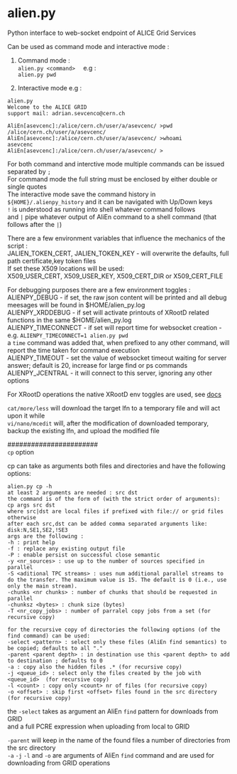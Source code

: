 # alien.py  
Python interface to web-socket endpoint of ALICE Grid Services  
   
Can be used as command mode and interactive mode :  
1. Command mode :  
`alien.py <command>  `
e.g :  
`alien.py pwd  `
   
2. Interactive mode e.g :  
```
alien.py
Welcome to the ALICE GRID
support mail: adrian.sevcenco@cern.ch

AliEn[asevcenc]:/alice/cern.ch/user/a/asevcenc/ >pwd
/alice/cern.ch/user/a/asevcenc/
AliEn[asevcenc]:/alice/cern.ch/user/a/asevcenc/ >whoami
asevcenc
AliEn[asevcenc]:/alice/cern.ch/user/a/asevcenc/ >
```
For both command and interctive mode multiple commands can be issued separated by `;`  
For command mode the full string must be enclosed by either double or single quotes  
The interactive mode save the command history in `${HOME}/.alienpy_history` and it can be navigated with Up/Down keys  
`!` is understood as running into shell whatever command follows  
and `|` pipe whatever output of AliEn command to a shell command (that follows after the `|`)

There are a few environment variables that influence the mechanics of the script :  
JALIEN_TOKEN_CERT, JALIEN_TOKEN_KEY - will overwrite the defaults, full path certificate,key token files  
If set these X509 locations will be used:  
X509_USER_CERT, X509_USER_KEY, X509_CERT_DIR or X509_CERT_FILE  

For debugging purposes there are a few environment toggles :  
ALIENPY_DEBUG - if set, the raw json content will be printed and all debug meesages will be found in $HOME/alien_py.log   
ALIENPY_XRDDEBUG - if set will activate printouts of XRootD related functions in the same $HOME/alien_py.log   
ALIENPY_TIMECONNECT - if set will report time for websocket creation - e.g. `ALIENPY_TIMECONNECT=1 alien.py pwd`     
a `time` command was added that, when prefixed to any other command, will report the time taken for command execution     
ALIENPY_TIMEOUT - set the value of websocket timeout waiting for server answer; default is 20, increase for large find or ps commands   
ALIENPY_JCENTRAL - it will connect to this server, ignoring any other options   
   
For XRootD operations the native XRootD env toggles are used, see [docs](https://xrootd.slac.stanford.edu/doc/man/xrdcp.1.html#ENVIRONMENT "XRootD xrdcopy documentation")   

`cat/more/less` will download the target lfn to a temporary file and will act upon it while  
`vi/nano/mcedit` will, after the modification of downloaded temporary, backup the existing lfn, and upload the modified file  

#######################  
```cp``` option  

cp can take as arguments both files and directories and have the following options:  
```
alien.py cp -h
at least 2 arguments are needed : src dst
the command is of the form of (with the strict order of arguments):
cp args src dst
where src|dst are local files if prefixed with file:// or grid files otherwise
after each src,dst can be added comma separated arguments like: disk:N,SE1,SE2,!SE3
args are the following :
-h : print help
-f : replace any existing output file
-P : enable persist on successful close semantic
-y <nr_sources> : use up to the number of sources specified in parallel
-S <aditional TPC streams> : uses num additional parallel streams to do the transfer. The maximum value is 15. The default is 0 (i.e., use only the main stream).
-chunks <nr chunks> : number of chunks that should be requested in parallel
-chunksz <bytes> : chunk size (bytes)
-T <nr_copy_jobs> : number of parralel copy jobs from a set (for recursive copy)

for the recursive copy of directories the following options (of the find command) can be used:
-select <pattern> : select only these files (AliEn find semantics) to be copied; defaults to all "."
-parent <parent depth> : in destination use this <parent depth> to add to destination ; defaults to 0
-a : copy also the hidden files .* (for recursive copy)
-j <queue_id> : select only the files created by the job with <queue_id>  (for recursive copy)
-l <count> : copy only <count> nr of files (for recursive copy)
-o <offset> : skip first <offset> files found in the src directory (for recursive copy)
```

the ```-select``` takes as argument an AliEn ```find``` pattern for downloads from GRID   
and a full PCRE expression when uploading from local to GRID  
   
```-parent``` will keep in the name of the found files a number of <depth> directories from the src directory  
`-a` `-j` `-l` and `-o` are arguments of AliEn ```find``` command and are used for downloading from GRID operations  
   
